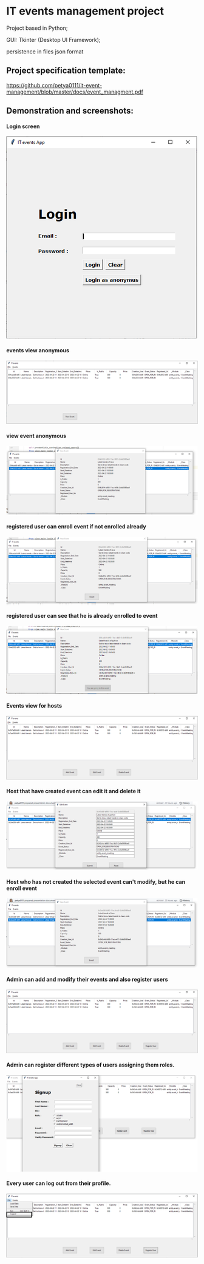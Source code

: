 # IT events management project
Project based in Python;

GUI: Tkinter (Desktop UI Framework);

persistence in files json format

## Project specification template: 
https://github.com/petya0111/it-event-management/blob/master/docs/event_managment.pdf

## Demonstration and screenshots:

#### Login screen
![login screen](https://raw.githubusercontent.com/petya0111/it-event-management/master/docs/screens/login_screen.png?raw=true)

#### events view anonymous
![events screen anonymus](https://raw.githubusercontent.com/petya0111/it-event-management/master/docs/screens/events_view_anonymus.png?raw=true)

#### view event anonymous
![view event anonymus](https://raw.githubusercontent.com/petya0111/it-event-management/master/docs/screens/view_event_anonymus.png?raw=true)

#### registered user can enroll event if not enrolled already
![registered user can enroll event if not enrolled already](https://raw.githubusercontent.com/petya0111/it-event-management/master/docs/screens/registered_user_can_enroll_event_if_not_enrlled_already.png?raw=true)

#### registered user can see that he is already enrolled to event
![already enrolled to event](https://raw.githubusercontent.com/petya0111/it-event-management/master/docs/screens/already_enrolled_to_event.png?raw=true)

#### Events view for hosts
![Events view for hosts](https://raw.githubusercontent.com/petya0111/it-event-management/master/docs/screens/host_event_view.png?raw=true)

#### Host that have created event can edit it and delete it
![Host that have created event can edit it ](https://raw.githubusercontent.com/petya0111/it-event-management/master/docs/screens/edit_event_host_view.png?raw=true)

#### Host who has not created the selected event can't modify, but he can enroll event
![Host who has not created the selected event can't modify but he can enroll](https://raw.githubusercontent.com/petya0111/it-event-management/master/docs/screens/host_not_created_event_can_enroll.png?raw=true)

#### Admin can add and modify their events and also register users
![Admin can add and moddify their events and also register users](https://raw.githubusercontent.com/petya0111/it-event-management/master/docs/screens/admin_events_view.png?raw=true)

#### Admin can register different types of users assigning them roles.
![Admin can register different types f users assigning them roles.](https://raw.githubusercontent.com/petya0111/it-event-management/master/docs/screens/registration_view_from_admin.png?raw=true)

#### Every user can log out from their profile.
![Every user can logout from their profile.](https://raw.githubusercontent.com/petya0111/it-event-management/master/docs/screens/logout_user.png?raw=true)
